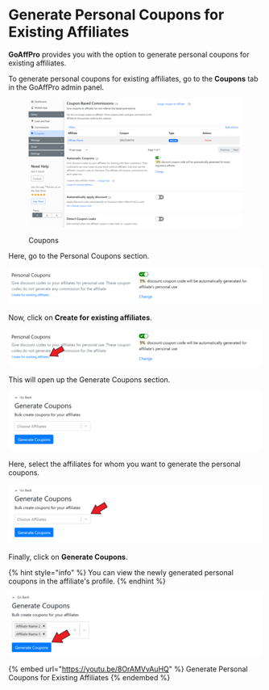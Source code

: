 # Generate Personal Coupons for Existing Affiliates

**GoAffPro** provides you with the option to generate personal coupons for existing affiliates.

To generate personal coupons for existing affiliates, go to the **Coupons** tab in the GoAffPro admin panel.

<figure><img src="../../../.gitbook/assets/image (137).png" alt=""><figcaption><p>Coupons</p></figcaption></figure>

Here, go to the Personal Coupons section.

![Personal Coupons](<../../../.gitbook/assets/image (2981).png>)

Now, click on **Create for existing affiliates**.

![Click on Create for existing affiliates](<../../../.gitbook/assets/Screenshot 2021-02-01 162040.png>)

This will open up the Generate Coupons section.

![Generate Coupons](<../../../.gitbook/assets/image (2036).png>)

Here, select the affiliates for whom you want to generate the personal coupons.

![Select affiliates](<../../../.gitbook/assets/Screenshot 2021-02-01 162215.png>)

Finally, click on **Generate Coupons**.

{% hint style="info" %}
You can view the newly generated personal coupons in the affiliate's profile.
{% endhint %}

![](<../../../.gitbook/assets/Screenshot 2021-02-01 162422.png>)

{% embed url="https://youtu.be/8OrAMVvAuHQ" %}
Generate Personal Coupons for Existing Affiliates
{% endembed %}
